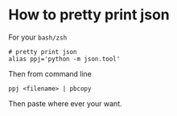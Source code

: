 # How to pretty print json

For your `bash/zsh`

```
# pretty print json
alias ppj='python -m json.tool'
```

Then from command line

```
ppj <filename> | pbcopy
```

Then paste where ever your want.
